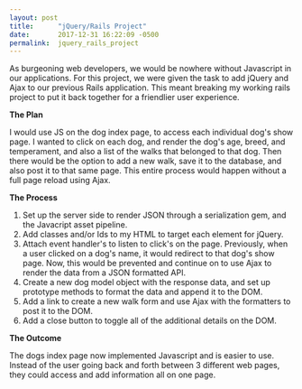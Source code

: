 ```yaml
---
layout: post
title:      "jQuery/Rails Project"
date:       2017-12-31 16:22:09 -0500
permalink:  jquery_rails_project
---
```




As burgeoning web developers, we would be nowhere without Javascript in our applications. For this project, we were given the task to add jQuery and Ajax to our previous Rails application. This meant breaking my working rails project to put it back together for a friendlier user experience.

**The Plan**

I would use JS on the dog index page, to access each individual dog's show page. I wanted to click on each dog, and render the dog's age, breed, and temperament, and also a list of the walks that belonged to that dog. Then there would be the option to add a new walk, save it to the database, and also post it to that same page. This entire process would happen without a full page reload using Ajax. 

**The Process**

1. Set up the server side to render JSON through a serialization gem, and the Javacript asset pipeline.
2. Add classes and/or Ids to my HTML to target each element for jQuery. 
3. Attach event handler's to listen to click's on the page. Previously, when a user clicked on a dog's name, it would redirect to that dog's show page. Now, this would be prevented and continue on to use Ajax to render the data from a JSON formatted API. 
4. Create a new dog model object with the response data, and set up prototype methods to format the data and append it to the DOM. 
5. Add a link to create a new walk form and use Ajax with the formatters to post it to the DOM. 
6. Add a close button to toggle all of the additional details on the DOM. 

**The Outcome**

The dogs index page now implemented Javascript and is easier to use. Instead of the user going back and forth between 3 different web pages, they could access and add information all on one page. 
